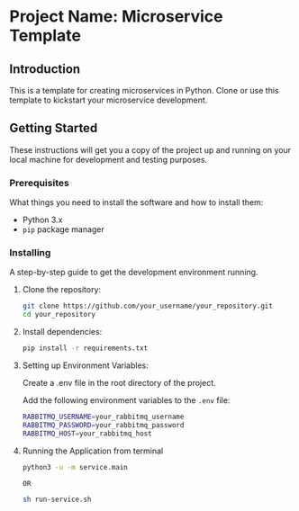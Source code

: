 # Project Name: Microservice Template

## Introduction

This is a template for creating microservices in Python. Clone or use this template to kickstart your microservice development.

## Getting Started

These instructions will get you a copy of the project up and running on your local machine for development and testing purposes.

### Prerequisites

What things you need to install the software and how to install them:

- Python 3.x
- `pip` package manager

### Installing

A step-by-step guide to get the development environment running.

1. Clone the repository:

   ```bash
   git clone https://github.com/your_username/your_repository.git
   cd your_repository

2. Install dependencies:

   ```bash 
   pip install -r requirements.txt

3. Setting up Environment Variables:

   Create a .env file in the root directory of the project.

   Add the following environment variables to the `.env` file:
   
   ```bash
   RABBITMQ_USERNAME=your_rabbitmq_username
   RABBITMQ_PASSWORD=your_rabbitmq_password
   RABBITMQ_HOST=your_rabbitmq_host

4. Running the Application from terminal
   ```bash 
   python3 -u -m service.main

   OR

   sh run-service.sh


